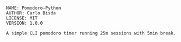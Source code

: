 #

    NAME: Pomodoro-Python
    AUTHOR: Carlo Bisda
    LICENSE: MIT
    VERSION: 1.0.0

    A simple CLI pomodoro timer running 25m sessions with 5min break.


